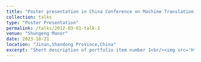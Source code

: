 ```yaml
---
title: "Poster presentation in China Conference on Machine Translation 2023"
collection: talks
type: "Poster Presentation"
permalink: /talks/2012-03-01-talk-1
venue: "Shungeng Manor"
date: 2023-10-21
location: "Jinan,Shandong Province,China"
excerpt: "Short description of portfolio item number 1<br/><img src='http://sheoguo.github.io/images/poster2023.png'>"
---
```



